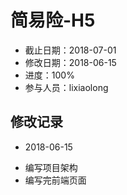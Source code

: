 # 简易险-H5
- 截止日期：2018-07-01
- 修改日期：2018-06-15
- 进度：100%  
- 参与人员：lixiaolong

## 修改记录
- 2018-06-15
* 编写项目架构
* 编写完前端页面







